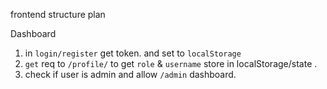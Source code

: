 frontend structure plan

Dashboard
1. in `login/register` get token. and set to `localStorage`
2. `get` req to `/profile/` to get `role` & `username` store in localStorage/state .
3. check if user is admin and allow `/admin` dashboard.


